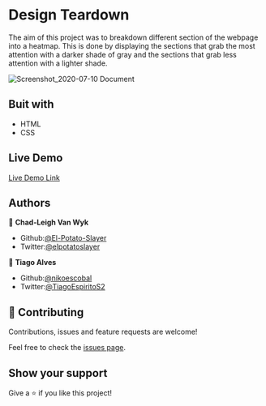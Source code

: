 # Design Teardown

The aim of this project was to breakdown different section of the webpage into a heatmap. This is done by displaying the sections that grab the most attention with a darker shade of gray and the sections that grab less attention with a lighter shade.


![Screenshot_2020-07-10 Document](https://user-images.githubusercontent.com/43865875/87162681-8fcb4d00-c2c6-11ea-90b5-8bf7622ccfc1.png)


## Buit with
- HTML
- CSS

## Live Demo

[Live Demo Link](https://raw.githack.com/tiagoes/Design-Teardown/main-branch/index.html)



## Authors

👤 **Chad-Leigh Van Wyk**

- Github:[@El-Potato-Slayer](https://github.com/El-Potato-Slayer)
- Twitter:[@elpotatoslayer](https://twitter.com/elpotatoslayer)

👤 **Tiago Alves**

- Github:[@nikoescobal](https://github.com/tiagoes)
- Twitter:[@TiagoEspiritoS2](https://twitter.com/TiagoEspiritoS2)

## 🤝 Contributing

Contributions, issues and feature requests are welcome!

Feel free to check the [issues page](issues/).

## Show your support

Give a ⭐️ if you like this project!
